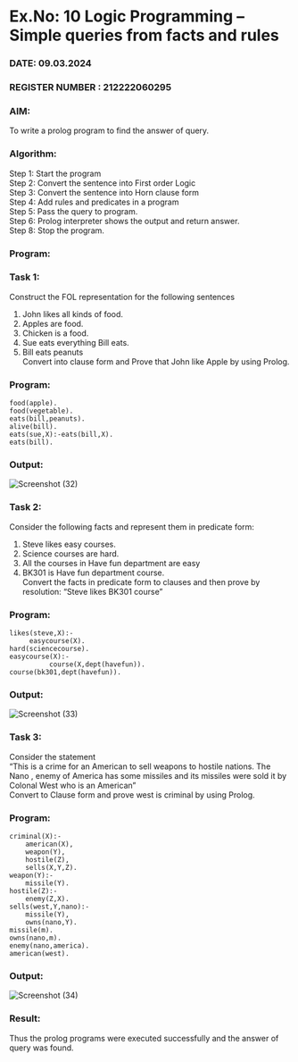 # Ex.No: 10  Logic Programming –  Simple queries from facts and rules
### DATE: 09.03.2024                                                                         
### REGISTER NUMBER : 212222060295
### AIM: 
To write a prolog program to find the answer of query. 
###  Algorithm:
 Step 1: Start the program <br> 
 Step 2: Convert the sentence into First order Logic  <br> 
 Step 3:  Convert the sentence into Horn clause form  <br> 
 Step 4: Add rules and predicates in a program   <br> 
 Step 5:  Pass the query to program. <br> 
 Step 6: Prolog interpreter shows the output and return answer. <br> 
 Step 8:  Stop the program.
### Program:
### Task 1:
Construct the FOL representation for the following sentences <br> 
1.	John likes all kinds of food.  <br> 
2.	Apples are food.  <br> 
3.	Chicken is a food.  <br> 
4.	Sue eats everything Bill eats. <br> 
5.	 Bill eats peanuts  <br> 
   Convert into clause form and Prove that John like Apple by using Prolog. <br> 
### Program:
```
food(apple).
food(vegetable).
eats(bill,peanuts).
alive(bill).
eats(sue,X):-eats(bill,X).
eats(bill).
```



### Output:
![Screenshot (32)](https://github.com/Vikhram-S/AI_Lab_2023-24/assets/146576573/0804bca9-ce70-459f-822b-3de4a4c090bd)


### Task 2:
Consider the following facts and represent them in predicate form: <br>              
1.	Steve likes easy courses. <br> 
2.	Science courses are hard. <br> 
3. All the courses in Have fun department are easy <br> 
4. BK301 is Have fun department course.<br> 
Convert the facts in predicate form to clauses and then prove by resolution: “Steve likes BK301 course”<br> 

### Program:
```
likes(steve,X):-
     easycourse(X).
hard(sciencecourse).
easycourse(X):-
          course(X,dept(havefun)).
course(bk301,dept(havefun)).
```


### Output:
![Screenshot (33)](https://github.com/Vikhram-S/AI_Lab_2023-24/assets/146576573/318f38c1-c5b8-40b2-b523-f55bd74ba528)




### Task 3:
Consider the statement <br> 
“This is a crime for an American to sell weapons to hostile nations. The Nano , enemy of America has some missiles and its missiles were sold it by Colonal West who is an American” <br> 
Convert to Clause form and prove west is criminal by using Prolog.<br> 
### Program:
```
criminal(X):-
	american(X),
	weapon(Y),
	hostile(Z),
	sells(X,Y,Z).
weapon(Y):-
    missile(Y).
hostile(Z):-
    enemy(Z,X).
sells(west,Y,nano):-
    missile(Y),
    owns(nano,Y).
missile(m).
owns(nano,m).
enemy(nano,america).
american(west).
```
### Output:
![Screenshot (34)](https://github.com/Vikhram-S/AI_Lab_2023-24/assets/146576573/aa255296-7016-48c3-bf05-336df6bcc1d0)


### Result:
Thus the prolog programs were executed successfully and the answer of query was found.
